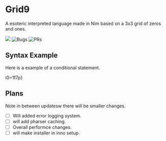 # Grid9
A esoteric interpreted language made in Nim based on a 3x3 grid of zeros and ones.

![](https://img.shields.io/github/languages/code-size/MrEnder0/Grid9?style=for-the-badge)
![](https://img.shields.io/github/issues-raw/MrEnder0/Grid9?style=for-the-badge "Bugs")
![](https://img.shields.io/github/issues-pr-raw/MrEnder0/Grid9?style=for-the-badge "PRs")

## Syntax Example
Here is a example of a conditional statement.

i0=1f7p}

## Plans
Note in between updatesw there will be smaller changes.

 - [ ] Will added error logging system.
 - [ ] will add pharser caching.
 - [ ] Overall performce changes.
 - [ ] will make installer in inno setup.
